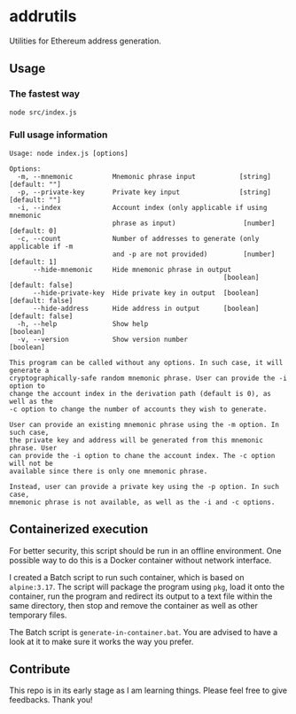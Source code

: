 # addrutils

Utilities for Ethereum address generation.

## Usage

### The fastest way

```bash
node src/index.js
```

### Full usage information

```
Usage: node index.js [options]

Options:
  -m, --mnemonic          Mnemonic phrase input           [string] [default: ""]
  -p, --private-key       Private key input               [string] [default: ""]
  -i, --index             Account index (only applicable if using mnemonic
                          phrase as input)                 [number] [default: 0]
  -c, --count             Number of addresses to generate (only applicable if -m
                          and -p are not provided)         [number] [default: 1]
      --hide-mnemonic     Hide mnemonic phrase in output
                                                      [boolean] [default: false]
      --hide-private-key  Hide private key in output  [boolean] [default: false]
      --hide-address      Hide address in output      [boolean] [default: false]
  -h, --help              Show help                                    [boolean]
  -v, --version           Show version number                          [boolean]

This program can be called without any options. In such case, it will generate a
cryptographically-safe random mnemonic phrase. User can provide the -i option to
change the account index in the derivation path (default is 0), as well as the
-c option to change the number of accounts they wish to generate.

User can provide an existing mnemonic phrase using the -m option. In such case,
the private key and address will be generated from this mnemonic phrase. User
can provide the -i option to chane the account index. The -c option will not be
available since there is only one mnemonic phrase.

Instead, user can provide a private key using the -p option. In such case,
mnemonic phrase is not available, as well as the -i and -c options.
```

## Containerized execution

For better security, this script should be run in an offline
environment. One possible way to do this is a Docker container
without network interface.

I created a Batch script to run such container, which is based
on `alpine:3.17`. The script will package the program using `pkg`,
load it onto the container, run the program and redirect its
output to a text file within the same directory, then stop
and remove the container as well as other temporary files.

The Batch script is `generate-in-container.bat`. You are advised
to have a look at it to make sure it works the way you prefer.

## Contribute

This repo is in its early stage as I am learning things.
Please feel free to give feedbacks. Thank you!
